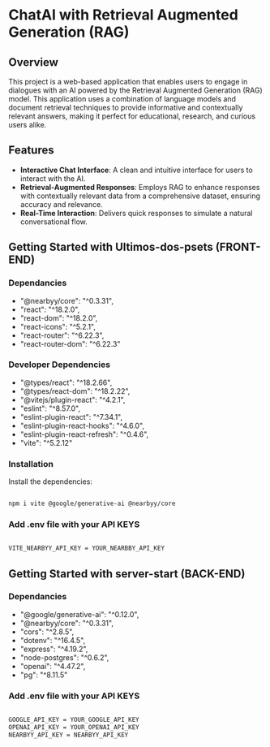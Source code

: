 # ChatAI with Retrieval Augmented Generation (RAG)

## Overview

This project is a web-based application that enables users to engage in dialogues with an AI powered by the Retrieval Augmented Generation (RAG) model. This application uses a combination of language models and document retrieval techniques to provide informative and contextually relevant answers, making it perfect for educational, research, and curious users alike.

## Features

- **Interactive Chat Interface**: A clean and intuitive interface for users to interact with the AI.
- **Retrieval-Augmented Responses**: Employs RAG to enhance responses with contextually relevant data from a comprehensive dataset, ensuring accuracy and relevance.
- **Real-Time Interaction**: Delivers quick responses to simulate a natural conversational flow.

## Getting Started with Ultimos-dos-psets (FRONT-END)

### Dependancies

- "@nearbyy/core": "^0.3.31",
- "react": "^18.2.0",
- "react-dom": "^18.2.0",
- "react-icons": "^5.2.1",
- "react-router": "^6.22.3",
- "react-router-dom": "^6.22.3"

### Developer Dependencies

- "@types/react": "^18.2.66",
- "@types/react-dom": "^18.2.22",
- "@vitejs/plugin-react": "^4.2.1",
- "eslint": "^8.57.0",
- "eslint-plugin-react": "^7.34.1",
- "eslint-plugin-react-hooks": "^4.6.0",
- "eslint-plugin-react-refresh": "^0.4.6",
- "vite": "^5.2.12"

### Installation

Install the dependencies:

```bash

npm i vite @google/generative-ai @nearbyy/core

```

### Add .env file with your API KEYS

```bash

VITE_NEARBYY_API_KEY = YOUR_NEARBBY_API_KEY

```

## Getting Started with server-start (BACK-END)

### Dependancies

- "@google/generative-ai": "^0.12.0",
- "@nearbyy/core": "^0.3.31",
- "cors": "^2.8.5",
- "dotenv": "^16.4.5",
- "express": "^4.19.2",
- "node-postgres": "^0.6.2",
- "openai": "^4.47.2",
- "pg": "^8.11.5"

### Add .env file with your API KEYS

```bash

GOOGLE_API_KEY = YOUR_GOOGLE_API_KEY
OPENAI_API_KEY = YOUR_OPENAI_API_KEY
NEARBYY_API_KEY = NEARBYY_API_KEY

```

